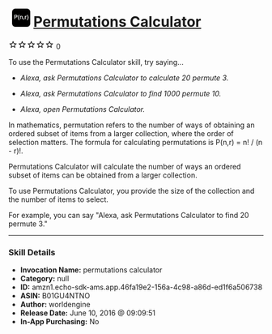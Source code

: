 # &nbsp;<img src="skill_icon" alt="Permutations Calculator icon" width="36"> [Permutations Calculator](http://alexa.amazon.com/#skills/amzn1.echo-sdk-ams.app.46fa19e2-156a-4c98-a86d-ed1f6a506738)
![0 stars](../../images/ic_star_border_black_18dp_1x.png)![0 stars](../../images/ic_star_border_black_18dp_1x.png)![0 stars](../../images/ic_star_border_black_18dp_1x.png)![0 stars](../../images/ic_star_border_black_18dp_1x.png)![0 stars](../../images/ic_star_border_black_18dp_1x.png) 0

To use the Permutations Calculator skill, try saying...

* *Alexa, ask Permutations Calculator to calculate 20 permute 3.*

* *Alexa, ask Permutations Calculator to find 1000 permute 10.*

* *Alexa, open Permutations Calculator.*

In mathematics, permutation refers to the number of ways of obtaining an ordered subset of items from a larger collection, where the order of selection matters. The formula for calculating permutations is P(n,r) = n! / (n - r)!.

Permutations Calculator will calculate the number of ways an ordered subset of items can be obtained from a larger collection. 

To use Permutations Calculator, you provide the size of the collection and the number of items to select.

For example, you can say "Alexa, ask Permutations Calculator to find 20 permute 3."

***

### Skill Details

* **Invocation Name:** permutations calculator
* **Category:** null
* **ID:** amzn1.echo-sdk-ams.app.46fa19e2-156a-4c98-a86d-ed1f6a506738
* **ASIN:** B01GU4NTNO
* **Author:** worldengine
* **Release Date:** June 10, 2016 @ 09:09:51
* **In-App Purchasing:** No
